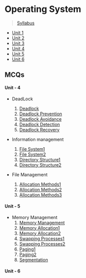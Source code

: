 # Operating System <br />
> <a href="https://github.com/Brijesh59/os/blob/master/OPERATING%20SYSTEMS%20SYLLABUS.pdf"> Syllabus </a>
- <a href="https://github.com/Brijesh59/os/tree/master/Unit1"> Unit 1 </a>
- <a href="https://github.com/Brijesh59/os/tree/master/Unit2"> Unit 2 </a>
- <a href="https://github.com/Brijesh59/os/tree/master/Unit3"> Unit 3 </a>
- <a href="https://github.com/Brijesh59/os/tree/master/Unit4"> Unit 4 </a>
- <a href="https://github.com/Brijesh59/os/tree/master/Unit5"> Unit 5 </a>
- <a href="https://github.com/Brijesh59/os/tree/master/Unit6"> Unit 6 </a>

## MCQs
#### Unit - 4
- DeadLock <br />
  1. <a href="https://www.sanfoundry.com/operating-system-questions-answers-deadlock/">Deadlock</a>
  2. <a href="https://www.sanfoundry.com/operating-system-mcqs-deadlock-prevention/">Deadlock Prevention</a>
  3. <a href="https://www.sanfoundry.com/operating-system-mcqs-deadlock-avoidance/">Deadlock Avoidance</a>
  4. <a href="https://www.sanfoundry.com/operating-system-mcqs-deadlock-detection/">Deadlock Detection</a>
  5. <a href="https://www.sanfoundry.com/operating-system-mcqs-deadlock-recovery/">Deadlock Recovery</a>
  
- Information management <br />
  1. <a href="https://www.sanfoundry.com/operating-system-questions-answers-file-system-concepts/">File System1</a>
  2. <a href="https://www.sanfoundry.com/operating-system-questions-answers-file-system-implementation/">File System2</a>
  3. <a href="https://www.sanfoundry.com/operating-system-mcqs-file-system-interface-directory-structure-1/">Directory Structure1</a>
  4. <a href="https://www.sanfoundry.com/operating-system-mcqs-file-system-interface-directory-structure-2/">Directory Structure2</a>

- File Management <br />
  1. <a href="https://www.sanfoundry.com/operating-system-mcqs-file-system-allocation-methods-1/">Allocation Methods1</a>
  2. <a href="https://www.sanfoundry.com/operating-system-mcqs-file-system-allocation-methods-2/">Allocation Methods2</a>
  3. <a href="https://www.sanfoundry.com/operating-system-mcqs-file-system-allocation-methods-3/">Allocation Methods3</a>
   
#### Unit - 5
- Memory Management
  1. <a href="https://www.sanfoundry.com/operating-system-questions-answers-memory-management/">Memory Management</a>
  2. <a href="https://www.sanfoundry.com/operating-system-mcqs-memory-allocation-1/">Memory Allocation1</a>
  3. <a href="https://www.sanfoundry.com/operating-system-mcqs-memory-allocation-2/">Memory Allocation2</a>
  4. <a href="https://www.sanfoundry.com/operating-system-mcqs-memory-management-swapping-1/">Swapping Processes1</a>
  5. <a href="https://www.sanfoundry.com/operating-system-mcqs-memory-management-swapping-2/">Swapping Processes2</a>
  6. <a href="https://www.sanfoundry.com/operating-system-mcqs-memory-management-paging-1/">Paging1</a>
  7. <a href="https://www.sanfoundry.com/operating-system-mcqs-memory-management-paging-2/">Paging2</a>
  8. <a href="https://www.sanfoundry.com/operating-system-mcqs-memory-management-segmentation/">Segmentation</a>
  
#### Unit - 6
